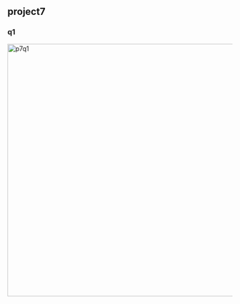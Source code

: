 <h2>project7</h2>

<h3>q1</h3>
<img width="1041" height="566" alt="p7q1" src="https://github.com/user-attachments/assets/504872d8-5bf2-4f8b-9177-c569b05640bd" />
